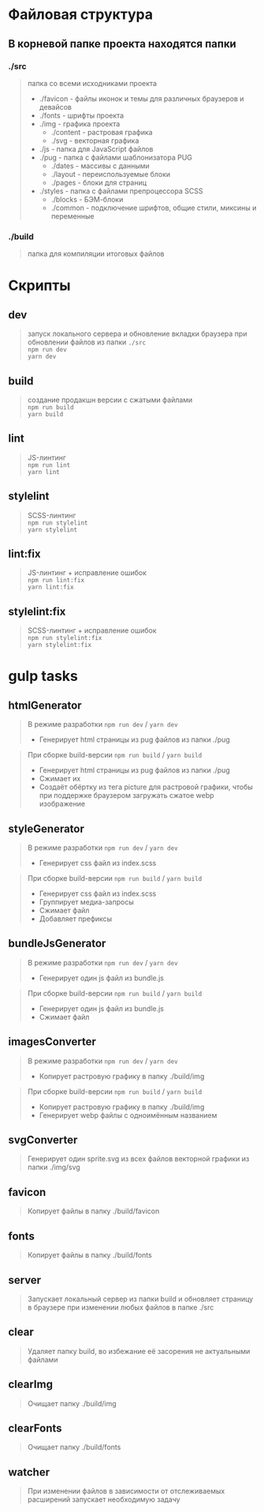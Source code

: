 # Файловая структура

## В корневой папке проекта находятся папки  

### ./src  
> папка со всеми исходниками проекта  
> - ./favicon - файлы иконок и темы для различных браузеров и девайсов
> - ./fonts - шрифты проекта
> - ./img - графика проекта
>   - ./content - растровая графика  
>   - ./svg - векторная графика
> - ./js - папка для JavaScript файлов
> - ./pug - папка c файлами шаблонизатора PUG
>   - ./dates - массивы с данными
>   - ./layout - переиспользуемые блоки
>   - ./pages - блоки для страниц
> - ./styles - папка c файлами препроцессора SCSS
>   - ./blocks - БЭМ-блоки
>   - ./common - подключение шрифтов, общие стили, миксины и переменные

### ./build  
> папка для компиляции итоговых файлов

# Скрипты

## dev  
> запуск локального сервера и обновление вкладки браузера при обновлении файлов из папки `./src`  
`npm run dev`  
`yarn dev`  

## build  
> создание продакшн версии с сжатыми файлами  
`npm run build`  
`yarn build`

## lint  
> JS-линтинг  
`npm run lint`  
`yarn lint`  

## stylelint  
> SCSS-линтинг  
`npm run stylelint`  
`yarn stylelint`  

## lint:fix  
> JS-линтинг + исправление ошибок  
`npm run lint:fix`  
`yarn lint:fix`  

## stylelint:fix  
> SCSS-линтинг + исправление ошибок  
`npm run stylelint:fix`  
`yarn stylelint:fix`  

# gulp tasks

## htmlGenerator
> В режиме разработки `npm run dev` / `yarn dev`
> - Генерирует html страницы из pug файлов из папки ./pug  

> При сборке build-версии `npm run build` / `yarn build`
> - Генерирует html страницы из pug файлов из папки ./pug
> - Сжимает их
> - Создаёт обёртку из тега picture для растровой графики, чтобы при поддержке браузером загружать сжатое webp изображение

## styleGenerator
> В режиме разработки `npm run dev` / `yarn dev`
> - Генерирует css файл из index.scss

> При сборке build-версии `npm run build` / `yarn build`
> - Генерирует css файл из index.scss
> - Группирует медиа-запросы
> - Сжимает файл
> - Добавляет префиксы

## bundleJsGenerator
> В режиме разработки `npm run dev` / `yarn dev`
> - Генерирует один js файл из bundle.js

> При сборке build-версии `npm run build` / `yarn build`
> - Генерирует один js файл из bundle.js
> - Сжимает файл

## imagesConverter
> В режиме разработки `npm run dev` / `yarn dev`
> - Копирует растровую графику в папку ./build/img

> При сборке build-версии `npm run build` / `yarn build`
> - Копирует растровую графику в папку ./build/img
> - Генерирует webp файлы с одноимённым названием

## svgConverter
> Генерирует один sprite.svg из всех файлов векторной графики из папки ./img/svg

## favicon
> Копирует файлы в папку ./build/favicon

## fonts
> Копирует файлы в папку ./build/fonts

## server
> Запускает локальный сервер из папки build и обновляет страницу в браузере при изменении любых файлов в папке ./src

## clear
> Удаляет папку build, во избежание её засорения не актуальными файлами

## clearImg
> Очищает папку ./build/img

## clearFonts
> Очищает папку ./build/fonts

## watcher
> При изменении файлов в зависимости от отслеживаемых расширений запускает необходимую задачу
